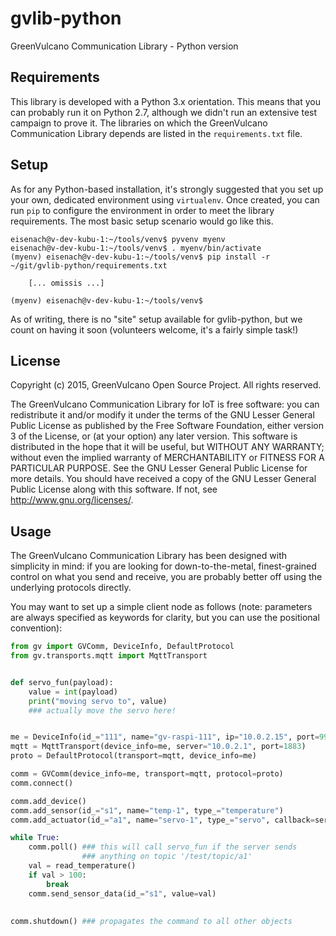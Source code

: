 # gvlib-python
GreenVulcano Communication Library - Python version

## Requirements
This library is developed with a Python 3.x orientation. This means that
you can probably run it on Python 2.7, although we didn't run an
extensive test campaign to prove it.
The libraries on which the GreenVulcano Communication Library depends
are listed in the `requirements.txt` file.

## Setup
As for any Python-based installation, it's strongly suggested that you
set up your own, dedicated environment using `virtualenv`.
Once created, you can run `pip` to configure the environment in order
to meet the library requirements.
The most basic setup scenario would go like this.

```
eisenach@v-dev-kubu-1:~/tools/venv$ pyvenv myenv
eisenach@v-dev-kubu-1:~/tools/venv$ . myenv/bin/activate
(myenv) eisenach@v-dev-kubu-1:~/tools/venv$ pip install -r ~/git/gvlib-python/requirements.txt

    [... omissis ...]

(myenv) eisenach@v-dev-kubu-1:~/tools/venv$ 
```

As of writing, there is no "site" setup available for gvlib-python, but we
count on having it soon (volunteers welcome, it's a fairly simple task!)

## License
Copyright (c) 2015, GreenVulcano Open Source Project. All rights reserved.

The GreenVulcano Communication Library for IoT is free software: you can
redistribute it and/or modify it under the terms of the GNU Lesser General
Public License as published by the Free Software Foundation, either version 3
of the License, or (at your option) any later version.
This software is distributed in the hope that it will be useful, but
WITHOUT ANY WARRANTY; without even the implied warranty of MERCHANTABILITY or
FITNESS FOR A PARTICULAR PURPOSE. See the GNU Lesser General Public License
for more details.
You should have received a copy of the GNU Lesser General Public License
along with this software. If not, see <http://www.gnu.org/licenses/>.

## Usage
The GreenVulcano Communication Library has been designed with simplicity in mind:
if you are looking for down-to-the-metal, finest-grained control on what you send
and receive, you are probably better off using the underlying protocols directly.

You may want to set up a simple client node as follows (note: parameters are always
specified as keywords for clarity, but you can use the positional convention):

```python
from gv import GVComm, DeviceInfo, DefaultProtocol
from gv.transports.mqtt import MqttTransport


def servo_fun(payload):
    value = int(payload)
    print("moving servo to", value)
    ### actually move the servo here!


me = DeviceInfo(id_="111", name="gv-raspi-111", ip="10.0.2.15", port=9999)
mqtt = MqttTransport(device_info=me, server="10.0.2.1", port=1883)
proto = DefaultProtocol(transport=mqtt, device_info=me)

comm = GVComm(device_info=me, transport=mqtt, protocol=proto)
comm.connect()

comm.add_device()
comm.add_sensor(id_="s1", name="temp-1", type_="temperature")
comm.add_actuator(id_="a1", name="servo-1", type_="servo", callback=servo_fun)

while True:
    comm.poll() ### this will call servo_fun if the server sends
                ### anything on topic '/test/topic/a1'
    val = read_temperature()
    if val > 100:
    	break
    comm.send_sensor_data(id_="s1", value=val)
    
    
comm.shutdown() ### propagates the command to all other objects
    
```